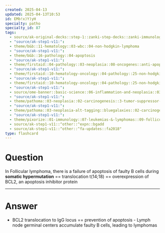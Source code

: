 ```yaml
---
created: 2025-04-13
updated: 2025-04-13T10:53
id: EMb!x)Y)yH
specialty: patho
specialty_id: 87
tags:
  - source/ak-original-decks::step-1::zanki-step-decks::zanki-immunology-+-general-pathology::pathoma-chapter-3-(neoplasia)
  - "source/ak-step1-v11:": 
  - theme/b&b::11-hematology::03-wbc::04-non-hodgkin-lymphoma
  - "source/ak-step1-v11:": 
  - theme/b&b::16-pathology::04-apoptosis
  - "source/ak-step1-v11:": 
  - theme/firstaid::04-pathology::03-neoplasia::08-oncogenes::anti-apoptotic-molecule::bcl-2
  - "source/ak-step1-v11:": 
  - theme/firstaid::10-hematology-oncology::04-pathology::25-non-hodgkin-lymphoma::diffuse-large-b-cell-lymphoma
  - "source/ak-step1-v11:": 
  - theme/firstaid::10-hematology-oncology::04-pathology::25-non-hodgkin-lymphoma::follicular-lymphoma
  - "source/ak-step1-v11:": 
  - source/ome-banner::basic-science::06-inflammation-and-neoplasia::03-apoptosis
  - "source/ak-step1-v11:": 
  - theme/pathoma::03-neoplasia::02-carcinogenesis::3-tumor-suppressor-genes
  - "source/ak-step1-v11:": 
  - theme/pathoma::03-neoplasia-alt-tagging::bluegalaxies::02-carcinogenesis::3-tumor-suppressor-genes
  - "source/ak-step1-v11:": 
  - theme/pixorize::01-immunology::07-leukemias-&-lymphomas::09-follicular-lymphoma
  - source/ak-step1-v11::^other::^expn::bgadd
  - source/ak-step1-v11::^other::^fa-updates::fa2018"
type: flashcard
---
```


# Question
In Follicular lymphoma, there is a failure of apoptosis of faulty B cells during **somatic hypermutation** == translocation t(14;18) == overexpression of BCL2, an apoptosis inhibitor protein

---

# Answer
- BCL2 translocation to IgG locus == prevention of apoptosis  - Lymph node germinal centers accumulate faulty B cells, leading to lymphomas